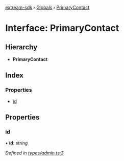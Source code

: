 [extream-sdk](../README.md) › [Globals](../globals.md) › [PrimaryContact](primarycontact.md)

# Interface: PrimaryContact

## Hierarchy

* **PrimaryContact**

## Index

### Properties

* [id](primarycontact.md#id)

## Properties

###  id

• **id**: *string*

*Defined in [types/admin.ts:3](https://github.com/Extream-SaaS/ex-sdk/blob/1abcccc/types/admin.ts#L3)*
